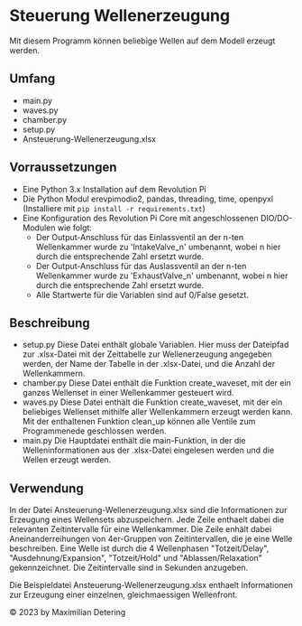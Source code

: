 # Steuerung Wellenerzeugung

Mit diesem Programm können beliebige Wellen auf dem Modell erzeugt werden.

## Umfang
- main.py
- waves.py
- chamber.py
- setup.py
- Ansteuerung-Wellenerzeugung.xlsx

## Vorraussetzungen
- Eine Python 3.x Installation auf dem Revolution Pi
- Die Python Modul erevpimodio2, pandas, threading, time, openpyxl (Installiere mit `pip install -r requirements.txt`)
- Eine Konfiguration des Revolution Pi Core mit angeschlossenen DIO/DO-Modulen wie folgt:
    - Der Output-Anschluss für das Einlassventil an der n-ten Wellenkammer wurde zu 'IntakeValve_n' umbenannt,
        wobei n hier durch die entsprechende Zahl ersetzt wurde.
    - Der Output-Anschluss für das Auslassventil an der n-ten Wellenkammer wurde zu 'ExhaustValve_n' umbenannt,
        wobei n hier durch die entsprechende Zahl ersetzt wurde.
    - Alle Startwerte für die Variablen sind auf 0/False gesetzt.

## Beschreibung
- setup.py
    Diese Datei enthält globale Variablen. Hier muss der Dateipfad zur .xlsx-Datei mit der Zeittabelle zur Wellenerzeugung angegeben werden, der Name der Tabelle in der .xlsx-Datei, und die Anzahl der Wellenkammern.
- chamber.py
    Diese Datei enthält die Funktion create_waveset, mit der ein ganzes Wellenset in einer Wellenkammer gesteuert wird.
- waves.py
    Diese Datei enthält die Funktion create_waveset, mit der ein beliebiges Wellenset mithilfe aller Wellenkammern erzeugt werden kann.
    Mit der enthaltenen Funktion clean_up können alle Ventile zum Programmenede geschlossen werden.
- main.py
    Die Hauptdatei enthält die main-Funktion, in der die Welleninformationen aus der .xlsx-Datei eingelesen werden und die Wellen erzeugt werden.





## Verwendung
In der Datei Ansteuerung-Wellenerzeugung.xlsx sind die Informationen zur Erzeugung eines Wellensets abzuspeichern. Jede Zeile enthaelt dabei die relevanten Zeitintervalle für eine Wellenkammer. Die Zeile enhält dabei Aneinanderreihungen von 4er-Gruppen von Zeitintervallen, die je eine Welle beschreiben. Eine Welle ist durch die 4 Wellenphasen "Totzeit/Delay", "Ausdehnung/Expansion", "Totzeit/Hold" und "Ablassen/Relaxation" gekennzeichnet. Die Zeitintervalle sind in Sekunden anzugeben.

Die Beispieldatei Ansteuerung-Wellenerzeugung.xlsx enthaelt Informationen zur Erzeugung einer einzelnen, gleichmaessigen Wellenfront.






© 2023 by Maximilian Detering
